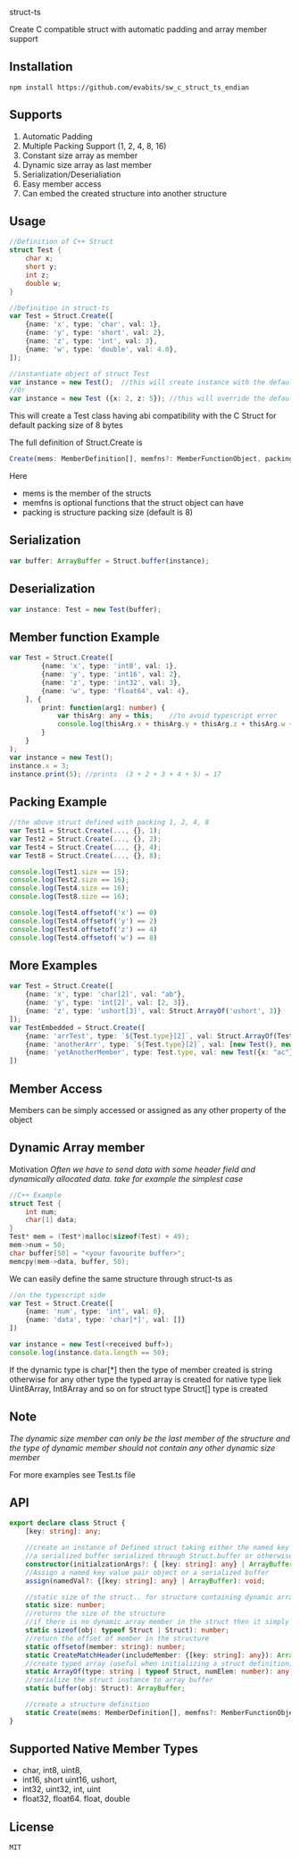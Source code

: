 struct-ts

Create C compatible struct with automatic padding and array member support

Installation
------------
    npm install https://github.com/evabits/sw_c_struct_ts_endian

Supports
--------
1. Automatic Padding
2. Multiple Packing Support (1, 2, 4, 8, 16)
3. Constant size array as member
4. Dynamic size array as last member
5. Serialization/Deserialiation
6. Easy member access
7. Can embed the created structure into another structure

Usage
-----
```cpp
//Definition of C++ Struct
struct Test {
    char x;
    short y;
    int z;
    double w;
}
```
```typescript
//Definition in struct-ts
var Test = Struct.Create([
    {name: 'x', type: 'char', val: 1},
    {name: 'y', type: 'short', val: 2},
    {name: 'z', type: 'int', val: 3},
    {name: 'w', type: 'double', val: 4.0},
]);

//instantiate object of struct Test
var instance = new Test();  //this will create instance with the default value specified while creating the definition
//Or
var instance = new Test ({x: 2, z: 5}); //this will override the default value of x and z with the new values provided
```
This will create a Test class having abi compatibility with the C Struct for default packing size of 8 bytes

The full definition of Struct.Create is <br>
```typescript
Create(mems: MemberDefinition[], memfns?: MemberFunctionObject, packing?: number): typeof Struct
```
Here
* mems is the member of the structs
* memfns is optional functions that the struct object can have
* packing is structure packing size (default is 8)

Serialization
--
```typescript
var buffer: ArrayBuffer = Struct.buffer(instance);
```
Deserialization
--
```typescript
var instance: Test = new Test(buffer);
```
Member function Example
------
```typescript
var Test = Struct.Create([
        {name: 'x', type: 'int8', val: 1},
        {name: 'y', type: 'int16', val: 2},
        {name: 'z', type: 'int32', val: 3},
        {name: 'w', type: 'float64', val: 4},
    ], {
        print: function(arg1: number) {
            var thisArg: any = this;    //to avoid typescript error
            console.log(thisArg.x + thisArg.y + thisArg.z + thisArg.w + arg1);
        }
    }
);
var instance = new Test();
instance.x = 3;
instance.print(5); //prints  (3 + 2 + 3 + 4 + 5) = 17
```
Packing Example
--
```typescript
//the above struct defined with packing 1, 2, 4, 8
var Test1 = Struct.Create(..., {}, 1);
var Test2 = Struct.Create(..., {}, 2);
var Test4 = Struct.Create(..., {}, 4);
var Test8 = Struct.Create(..., {}, 8);

console.log(Test1.size == 15);
console.log(Test2.size == 16);
console.log(Test4.size == 16);
console.log(Test8.size == 16);

console.log(Test4.offsetof('x') == 0)
console.log(Test4.offsetof('y') == 2)
console.log(Test4.offsetof('z') == 4)
console.log(Test4.offsetof('w') == 8)
```
More Examples
--
```typescript
var Test = Struct.Create([
    {name: 'x', type: 'char[2]', val: "ab"},
    {name: 'y', type: 'int[2]', val: [2, 3]},
    {name: 'z', type: 'ushort[3]', val: Struct.ArrayOf('ushort', 3)}
]);
var TestEmbedded = Struct.Create([
    {name: 'arrTest', type: `${Test.type}[2]`, val: Struct.ArrayOf(Test, 2)},
    {name: 'anotherArr', type: `${Test.type}[2]`, val: [new Test(), new Test()]}
    {name: 'yetAnotherMember', type: Test.type, val: new Test({x: "ac"})},
])
```
Member Access
--
Members can be simply accessed or assigned as any other property of the object

Dynamic Array member
--
Motivation
*Often we have to send data with some header field and dynamically allocated data. take for example the simplest case*
```cpp
//C++ Example
struct Test {
    int num;
    char[1] data;
}
Test* mem = (Test*)malloc(sizeof(Test) + 49);
mem->num = 50;
char buffer[50] = "<your favourite buffer>";
memcpy(mem->data, buffer, 50);
```
We can easily define the same structure through struct-ts as
```typescript
//on the typescript side
var Test = Struct.Create([
    {name: 'num', type: 'int', val: 0},
    {name: 'data', type: 'char[*]', val: []}
])

var instance = new Test(<received buff>);
console.log(instance.data.length == 50);
```
If the dynamic type is char[*] then the type of member created is string
otherwise for any other type the typed array is created for native type liek Uint8Array, Int8Array and so on
for struct type Struct[] type is created

Note
--
*The dynamic size member can only be the last member of the structure and the type of dynamic member should not contain any other dynamic size member*

For more examples see Test.ts file

API
--
```typescript
export declare class Struct {
    [key: string]: any;

    //create an instance of Defined struct taking either the named key value member variables or
    //a serialized buffer serialized through Struct.buffer or otherwise received from C/C++ side
    constructor(initialzationArgs?: { [key: string]: any} | ArrayBuffer);
    //Assign a named key value pair object or a serialized buffer
    assign(namedVal?: {[key: string]: any} | ArrayBuffer): void;

    //static size of the struct.. for structure containing dynamic array member use sizeof function
    static size: number;
    //returns the size of the structure
    //if there is no dynamic array member in the struct then it simply return above size field
    static sizeof(obj: typeof Struct | Struct): number;
    //return the offset of member in the structure
    static offsetof(member: string): number;
    static CreateMatchHeader(includeMember: {[key: string]: any}): ArrayBuffer;
    //create typed array (useful when initializing a struct definition)
    static ArrayOf(type: string | typeof Struct, numElem: number): any[];
    //serialize the struct instance to array buffer
    static buffer(obj: Struct): ArrayBuffer;

    //create a structure definition
    static Create(mems: MemberDefinition[], memfns?: MemberFunctionObject, packing?: number): typeof Struct;
}
```
Supported Native Member Types
---
* char, int8, uint8,
* int16, short uint16, ushort,
* int32, uint32, int, uint
* float32, float64. float, double

License
--
    MIT
